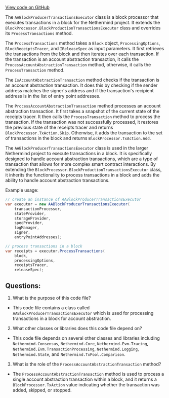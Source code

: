 [View code on GitHub](https://github.com/NethermindEth/nethermind/src/Nethermind/Nethermind.AccountAbstraction/Executor/AABlockProducerTransactionsExecutor.cs)

The `AABlockProducerTransactionsExecutor` class is a block processor that executes transactions in a block for the Nethermind project. It extends the `BlockProcessor.BlockProductionTransactionsExecutor` class and overrides its `ProcessTransactions` method. 

The `ProcessTransactions` method takes a `Block` object, `ProcessingOptions`, `BlockReceiptsTracer`, and `IReleaseSpec` as input parameters. It first retrieves the transactions from the block and then iterates over each transaction. If the transaction is an account abstraction transaction, it calls the `ProcessAccountAbstractionTransaction` method, otherwise, it calls the `ProcessTransaction` method. 

The `IsAccountAbstractionTransaction` method checks if the transaction is an account abstraction transaction. It does this by checking if the sender address matches the signer's address and if the transaction's recipient address is in the list of entry point addresses. 

The `ProcessAccountAbstractionTransaction` method processes an account abstraction transaction. It first takes a snapshot of the current state of the receipts tracer. It then calls the `ProcessTransaction` method to process the transaction. If the transaction was not successfully processed, it restores the previous state of the receipts tracer and returns `BlockProcessor.TxAction.Skip`. Otherwise, it adds the transaction to the set of transactions in the block and returns `BlockProcessor.TxAction.Add`. 

The `AABlockProducerTransactionsExecutor` class is used in the larger Nethermind project to execute transactions in a block. It is specifically designed to handle account abstraction transactions, which are a type of transaction that allows for more complex smart contract interactions. By extending the `BlockProcessor.BlockProductionTransactionsExecutor` class, it inherits the functionality to process transactions in a block and adds the ability to handle account abstraction transactions. 

Example usage:

```csharp
// create an instance of AABlockProducerTransactionsExecutor
var executor = new AABlockProducerTransactionsExecutor(
    transactionProcessor,
    stateProvider,
    storageProvider,
    specProvider,
    logManager,
    signer,
    entryPointAddresses);

// process transactions in a block
var receipts = executor.ProcessTransactions(
    block,
    processingOptions,
    receiptsTracer,
    releaseSpec);
```
## Questions: 
 1. What is the purpose of this code file?
- This code file contains a class called `AABlockProducerTransactionsExecutor` which is used for processing transactions in a block for account abstraction.

2. What other classes or libraries does this code file depend on?
- This code file depends on several other classes and libraries including `Nethermind.Consensus`, `Nethermind.Core`, `Nethermind.Evm.Tracing`, `Nethermind.Evm.TransactionProcessing`, `Nethermind.Logging`, `Nethermind.State`, and `Nethermind.TxPool.Comparison`.

3. What is the role of the `ProcessAccountAbstractionTransaction` method?
- The `ProcessAccountAbstractionTransaction` method is used to process a single account abstraction transaction within a block, and it returns a `BlockProcessor.TxAction` value indicating whether the transaction was added, skipped, or stopped.